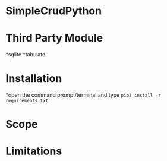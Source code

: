 # SimpleCrudPython


# Third Party Module
*sqlite
*tabulate

# Installation
*open the command prompt/terminal and type `pip3 install -r requirements.txt`


# Scope


# Limitations
